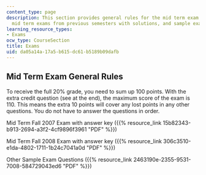 ```yaml
---
content_type: page
description: This section provides general rules for the mid term exam of the course,
  mid term exams from previous semesters with solutions, and sample exam questions.
learning_resource_types:
- Exams
ocw_type: CourseSection
title: Exams
uid: da05a14a-17a5-b615-dc61-b5189b09dafb
---
```


Mid Term Exam General Rules
---------------------------

To receive the full 20% grade, you need to sum up 100 points. With the extra credit question (see at the end), the maximum score of the exam is 110. This means the extra 10 points will cover any lost points in any other questions. You do not have to answer the questions in order.

Mid Term Fall 2007 Exam with answer key ({{% resource_link 15b82343-b913-2694-a3f2-4cf9896f3961 "PDF" %}})

Mid Term Fall 2008 Exam with answer key ({{% resource_link 306c3510-e1da-4802-1711-1b24c7041a0d "PDF" %}})

Other Sample Exam Questions ({{% resource_link 2463190e-2355-9531-7008-584729043ed6 "PDF" %}})